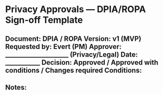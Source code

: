 # Privacy Approvals — DPIA/ROPA Sign‑off Template

Document: DPIA / ROPA
Version: v1 (MVP)
Requested by: Evert (PM)
Approver: ____________________ (Privacy/Legal)   Date: ___________
Decision: Approved / Approved with conditions / Changes required
Conditions:
- 
Notes:
- 
